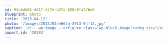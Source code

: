 ```yaml
---
id: 91cbdb65-d617-447e-b37a-828a9fa97be9
blueprint: photo
title: '2013-04-12'
photo: '/images/2013/04/e667a-2013-04-12.jpg'
caption: '<!-- wp:image --><figure class="wp-block-image"><img src="/assets/images/2013/04/e667a-2013-04-12.jpg" /></figure><!-- /wp:image --><!-- wp:paragraph --><p>New business cards arrived today. Killer design courtesy of @jvdw!</p><!-- /wp:paragraph -->'
import_id: '20383'
---
```

